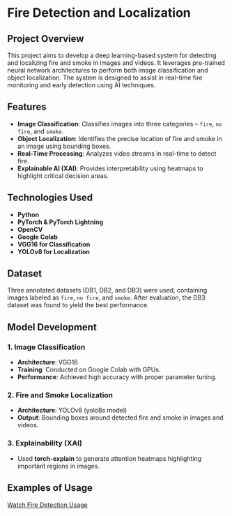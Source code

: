 # Fire Detection and Localization

## Project Overview
This project aims to develop a deep learning-based system for detecting and localizing fire and smoke in images and videos. It leverages pre-trained neural network architectures to perform both image classification and object localization. The system is designed to assist in real-time fire monitoring and early detection using AI techniques.

## Features
- **Image Classification**: Classifies images into three categories – `fire`, `no fire`, and `smoke`.
- **Object Localization**: Identifies the precise location of fire and smoke in an image using bounding boxes.
- **Real-Time Processing**: Analyzes video streams in real-time to detect fire.
- **Explainable AI (XAI)**: Provides interpretability using heatmaps to highlight critical decision areas.

## Technologies Used
- **Python**
- **PyTorch & PyTorch Lightning**
- **OpenCV**
- **Google Colab**
- **VGG16 for Classification**
- **YOLOv8 for Localization**

## Dataset
Three annotated datasets (DB1, DB2, and DB3) were used, containing images labeled as `fire`, `no fire`, and `smoke`. After evaluation, the DB3 dataset was found to yield the best performance.

## Model Development
### 1. Image Classification
- **Architecture**: VGG16
- **Training**: Conducted on Google Colab with GPUs.
- **Performance**: Achieved high accuracy with proper parameter tuning.

### 2. Fire and Smoke Localization
- **Architecture**: YOLOv8 (yolo8s model)
- **Output**: Bounding boxes around detected fire and smoke in images and videos.

### 3. Explainability (XAI)
- Used **torch-explain** to generate attention heatmaps highlighting important regions in images.

## Examples of Usage
[Watch Fire Detection Usage](videos/)

